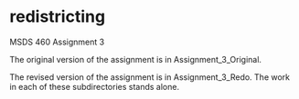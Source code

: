 # redistricting

MSDS 460 Assignment 3

The original version of the assignment is in Assignment_3_Original. 

The revised version of the assignment is in Assignment_3_Redo. The work in each of these subdirectories stands alone.